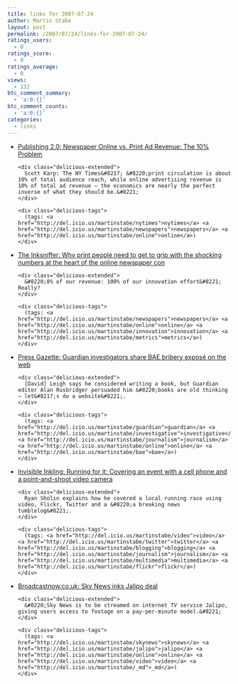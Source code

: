 ```yaml
---
title: links for 2007-07-24
author: Martin Stabe
layout: post
permalink: /2007/07/24/links-for-2007-07-24/
ratings_users:
  - 0
ratings_score:
  - 0
ratings_average:
  - 0
views:
  - 132
btc_comment_summary:
  - 'a:0:{}'
btc_comment_counts:
  - 'a:0:{}'
categories:
  - links
---
```

<ul class="delicious">
  <li>
    <div class="delicious-link">
      <a href="http://publishing2.com/2007/07/17/newspaper-online-vs-print-ad-revenue-the-10-problem/">Publishing 2.0: Newspaper Online vs. Print Ad Revenue: The 10% Problem</a>
    </div>
    
    <div class="delicious-extended">
      Scott Karp: The NY Times&#8217; &#8220;print circulation is about 10% of total audience reach, while online advertising revenue is 10% of total ad revenue — the economics are nearly the perfect inverse of what they should be.&#8221;
    </div>
    
    <div class="delicious-tags">
      (tags: <a href="http://del.icio.us/martinstabe/nytimes">nytimes</a> <a href="http://del.icio.us/martinstabe/newspapers">newspapers</a> <a href="http://del.icio.us/martinstabe/online">online</a>)
    </div>
  </li>
  
  <li>
    <div class="delicious-link">
      <a href="http://blog.inksniffer.com/2007/07/13/fine-media-online-newspapers.aspx">The Inksniffer: Why print people need to get to grip with the shocking numbers at the heart of the online newspaper con</a>
    </div>
    
    <div class="delicious-extended">
      &#8220;8% of our revenue: 100% of our innovation effort&#8221; Really?
    </div>
    
    <div class="delicious-tags">
      (tags: <a href="http://del.icio.us/martinstabe/newspapers">newspapers</a> <a href="http://del.icio.us/martinstabe/online">online</a> <a href="http://del.icio.us/martinstabe/innovation">innovation</a> <a href="http://del.icio.us/martinstabe/metrics">metrics</a>)
    </div>
  </li>
  
  <li>
    <div class="delicious-link">
      <a href="http://www.pressgazette.co.uk/story.asp?sectioncode=1&#038;storycode=38280&#038;c=1">Press Gazette: Guardian investigators share BAE bribery exposé on the web</a>
    </div>
    
    <div class="delicious-extended">
      [David] Leigh says he considered writing a book, but Guardian editor Alan Rusbridger persuaded him &#8220;books are old thinking – let&#8217;s do a website&#8221;.
    </div>
    
    <div class="delicious-tags">
      (tags: <a href="http://del.icio.us/martinstabe/guardian">guardian</a> <a href="http://del.icio.us/martinstabe/investigative">investigative</a> <a href="http://del.icio.us/martinstabe/journalism">journalism</a> <a href="http://del.icio.us/martinstabe/online">online</a> <a href="http://del.icio.us/martinstabe/bae">bae</a>)
    </div>
  </li>
  
  <li>
    <div class="delicious-link">
      <a href="http://www.ryansholin.com/2007/07/23/running-for-it-covering-an-event-with-a-cell-phone-and-a-point-and-shoot-video-camera/">Invisible Inkling: Running for it: Covering an event with a cell phone and a point-and-shoot video camera</a>
    </div>
    
    <div class="delicious-extended">
      Ryan Sholin explains how he covered a local running race using video, Flickr, Twitter and a &#8220;a breaking news tumblelog&#8221;.
    </div>
    
    <div class="delicious-tags">
      (tags: <a href="http://del.icio.us/martinstabe/video">video</a> <a href="http://del.icio.us/martinstabe/twitter">twitter</a> <a href="http://del.icio.us/martinstabe/blogging">blogging</a> <a href="http://del.icio.us/martinstabe/journalism">journalism</a> <a href="http://del.icio.us/martinstabe/multimedia">multimedia</a> <a href="http://del.icio.us/martinstabe/flickr">flickr</a>)
    </div>
  </li>
  
  <li>
    <div class="delicious-link">
      <a href="http://www.broadcastnow.co.uk/broadcastnowArticle.aspx?intStoryID=170222">Broadcastnow.co.uk: Sky News inks Jalipo deal</a>
    </div>
    
    <div class="delicious-extended">
      &#8220;Sky News is to be streamed on internet TV service Jalipo, giving users access to footage on a pay-per-minute model.&#8221;
    </div>
    
    <div class="delicious-tags">
      (tags: <a href="http://del.icio.us/martinstabe/skynews">skynews</a> <a href="http://del.icio.us/martinstabe/jalipo">jalipo</a> <a href="http://del.icio.us/martinstabe/online">online</a> <a href="http://del.icio.us/martinstabe/video">video</a> <a href="http://del.icio.us/martinstabe/_md">_md</a>)
    </div>
  </li>
</ul>